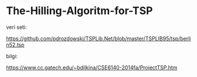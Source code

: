 # The-Hilling-Algoritm-for-TSP

veri seti:

https://github.com/pdrozdowski/TSPLib.Net/blob/master/TSPLIB95/tsp/berlin52.tsp


bilgi:

https://www.cc.gatech.edu/~bdilkina/CSE6140-2014fa/ProjectTSP.htm

